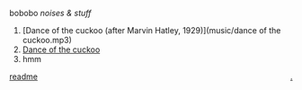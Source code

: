 bobobo
*noises & stuff*
1. [Dance of the cuckoo (after Marvin Hatley, 1929)](music/dance of the cuckoo.mp3)
2. [Dance of the cuckoo](music/cuckoo.mp3)
3. hmm

[readme](https://bobobo-git.github.io/readme/) <a style="float:right;" href="https://github.com/bobobo-git/hearme/">.</a>
